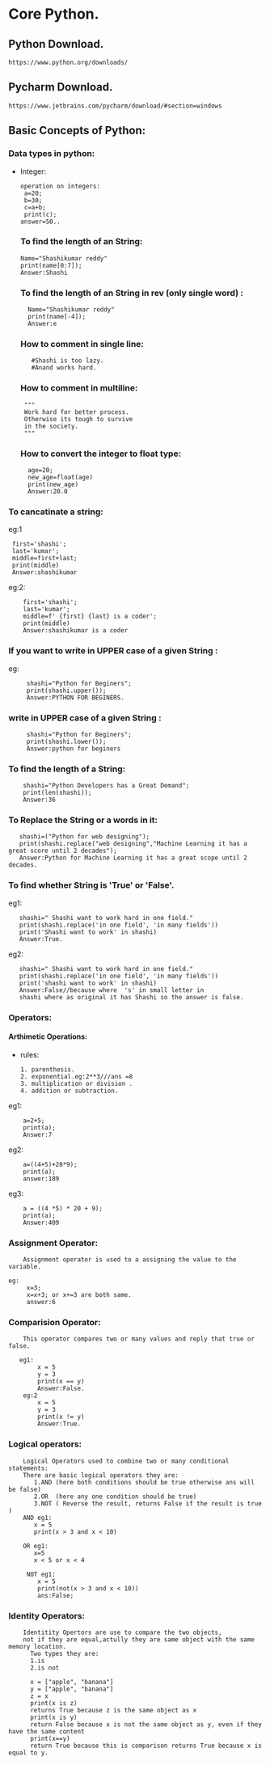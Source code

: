 # Core Python.
## Python Download.

    https://www.python.org/downloads/
    
## Pycharm Download.
    https://www.jetbrains.com/pycharm/download/#section=windows

## Basic Concepts of Python:
### Data types in python:
 * Integer:
            
       operation on integers:
        a=20;
        b=30;
        c=a+b;
        print(c);
       answer=50..
   ### To find the length of an String:
       Name="Shashikumar reddy"
       print(name[0:7]);
       Answer:Shashi
    ### To find the length of an String in rev (only single word) :
         Name="Shashikumar reddy"
         print(name[-4]);
         Answer:e
   ### How to comment in single line:
      
          #Shashi is too lazy.
          #Anand works hard.
   ### How to comment in multiline:
        """
        Work hard for better process.
        Otherwise its tough to survive 
        in the society.
        """
   ### How to convert the integer to float type:
         age=20;
         new_age=float(age)
         print(new_age)
         Answer:20.0
         
  ### To cancatinate a string:
  eg:1
  
     first='shashi';
     last='kumar';
     middle=first+last;
     print(middle)
     Answer:shashikumar
   eg:2:
   
        first='shashi';
        last='kumar';
        middle=f' {first} {last} is a coder';
        print(middle)
        Answer:shashikumar is a coder
     
   ### If you want to write in UPPER case of a given String :
   eg:
             
         shashi="Python for Beginers";
         print(shashi.upper());
         Answer:PYTHON FOR BEGINERS.
       
   ###  write in UPPER case of a given String :
         shashi="Python for Beginers";
         print(shashi.lower());
         Answer:python for beginers
         
   ### To find the length of a String:
        shashi="Python Developers has a Great Demand";
        print(len(shashi));
        Answer:36
   ### To Replace the String or  a words in it:
       shashi=("Python for web designing");
       print(shashi.replace("web designing","Machine Learning it has a great score until 2 decades");
       Answer:Python for Machine Learning it has a great scope until 2 decades.
   
   ### To find whether String is 'True' or 'False'.
   eg1:
   
       shashi=" Shashi want to work hard in one field."
       print(shashi.replace('in one field', 'in many fields'))
       print('Shashi want to work' in shashi)
       Answer:True.
       
   eg2:
   
       shashi=" Shashi want to work hard in one field."
       print(shashi.replace('in one field', 'in many fields'))
       print('shashi want to work' in shashi)
       Answer:False//because where  's' in small letter in 
       shashi where as original it has Shashi so the answer is false.
      
   ### Operators:
   #### Arthimetic Operations:
        
  * rules:
  
        1. parenthesis.
        2. exponential.eg:2**3///ans =8
        3. multiplication or division .
        4. addition or subtraction.
   eg1:
   
        a=2+5;
        print(a);
        Answer:7
   eg2:
   
        a=((4+5)+20*9);
        print(a);
        answer:189
   eg3:
        
        a = ((4 *5) * 20 + 9);
        print(a);
        Answer:409
  
  ### Assignment Operator: 
        Assignment operator is used to a assigning the value to the variable.
 
    eg:
         x=3;
         x=x+3; or x+=3 are both same.
         answer:6
      
   ### Comparision Operator:
        This operator compares two or many values and reply that true or false.
        
       eg1:
            x = 5
            y = 3
            print(x == y)
            Answer:False.
        eg:2
            x = 5
            y = 3
            print(x != y)
            Answer:True.
   ### Logical operators:
        Logical Operators used to combine two or many conditional statements:
        There are basic logical operators they are:
           1.AND (here both conditions should be true otherwise ans will be false)
           2.OR  (here any one condition should be true)
           3.NOT ( Reverse the result, returns False if the result is true )
        AND eg1:
           x = 5
           print(x > 3 and x < 10)
            
        OR eg1:
           x=5
           x < 5 or x < 4
           
         NOT eg1:
            x = 5
            print(not(x > 3 and x < 10))
            ans:False;
            
###  Identity Operators:
        Identitity Opertors are use to compare the two objects,
        not if they are equal,actully they are same object with the same memory location.
          Two types they are:
          1.is
          2.is not
        
          x = ["apple", "banana"]
          y = ["apple", "banana"]
          z = x
          print(x is z)
          returns True because z is the same object as x
          print(x is y)
          return False because x is not the same object as y, even if they have the same content
          print(x==y) 
          return True because this is comparison returns True because x is equal to y.

        
        
        
          
            

        
        
       
       
        
        
        
   
        
   
